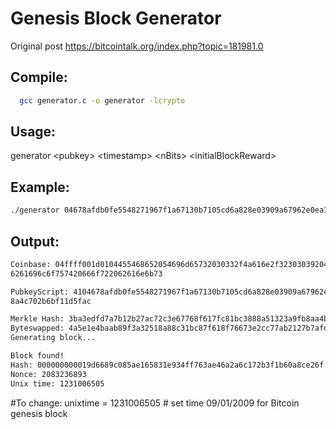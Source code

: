 Genesis Block Generator
=======================

Original post https://bitcointalk.org/index.php?topic=181981.0 

Compile:
--------
```bash
  gcc generator.c -o generator -lcrypto
```
Usage:
------
  generator &lt;pubkey&gt; &lt;timestamp&gt; &lt;nBits&gt; &lt;initialBlockReward&gt;
  
Example:
--------
```bash
./generator 04678afdb0fe5548271967f1a67130b7105cd6a828e03909a67962e0ea1f61deb649f6bc3f4cef3 8c4f35504e51ec112de5c384df7ba0b8d578a4c702b6bf11d5f "The Times 03/Jan/2009 Chancellor on brink of second bailout for banks" 486604799 50
```
Output:
-------
```bash
Coinbase: 04ffff001d0104455468652054696d65732030332f4a616e2f32303039204368616e63656c6c6f7 2206f6e206272696e6b206f66207365636f6e6420
6261696c6f757420666f722062616e6b73

PubkeyScript: 4104678afdb0fe5548271967f1a67130b7105cd6a828e03909a67962e0ea1f61deb649f6bc3f4ce f38c4f35504e51ec112de5c384df7ba0b8d57
8a4c702b6bf11d5fac

Merkle Hash: 3ba3edfd7a7b12b27ac72c3e67768f617fc81bc3888a51323a9fb8aa4b1e5e4a
Byteswapped: 4a5e1e4baab89f3a32518a88c31bc87f618f76673e2cc77ab2127b7afdeda33b
Generating block...

Block found!
Hash: 000000000019d6689c085ae165831e934ff763ae46a2a6c172b3f1b60a8ce26f
Nonce: 2083236893
Unix time: 1231006505
```
#To change:
unixtime = 1231006505 # set time 09/01/2009 for Bitcoin genesis block
